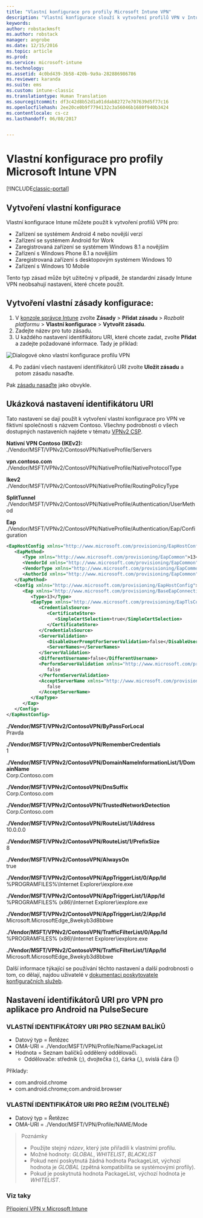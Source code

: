 ```yaml
---
title: "Vlastní konfigurace pro profily Microsoft Intune VPN"
description: "Vlastní konfigurace slouží k vytvoření profilů VPN v Intune."
keywords: 
author: robstackmsft
ms.author: robstack
manager: angrobe
ms.date: 12/15/2016
ms.topic: article
ms.prod: 
ms.service: microsoft-intune
ms.technology: 
ms.assetid: 4c0bd439-3b58-420b-9a9a-282886986786
ms.reviewer: karanda
ms.suite: ems
ms.custom: intune-classic
ms.translationtype: Human Translation
ms.sourcegitcommit: df3c42d8b52d1a01ddab82727e707639d5f77c16
ms.openlocfilehash: 2ee20ce0b9f7794132c3a56046b1680f940b3424
ms.contentlocale: cs-cz
ms.lasthandoff: 06/08/2017


---
```


# <a name="custom-configurations-for-microsoft-intune-vpn-profiles"></a>Vlastní konfigurace pro profily Microsoft Intune VPN

[!INCLUDE[classic-portal](../includes/classic-portal.md)]

## <a name="create-a-custom-configuration"></a>Vytvoření vlastní konfigurace
Vlastní konfigurace Intune můžete použít k vytvoření profilů VPN pro:

* Zařízení se systémem Android 4 nebo novější verzí
* Zařízení se systémem Android for Work
* Zaregistrovaná zařízení se systémem Windows 8.1 a novějším
* Zařízení s Windows Phone 8.1 a novějším
* Zaregistrovaná zařízení s desktopovým systémem Windows 10
* Zařízení s Windows 10 Mobile

Tento typ zásad může být užitečný v případě, že standardní zásady Intune VPN neobsahují nastavení, které chcete použít.

## <a name="to-create-a-custom-configuration-policy"></a>Vytvoření vlastní zásady konfigurace:

   1. V [konzole správce Intune](https://manage.microsoft.com) zvolte **Zásady** > **Přidat zásadu** > *Rozbalit platformu* > **Vlastní konfigurace** > **Vytvořit zásadu**.
   2. Zadejte název pro tuto zásadu.
   3. U každého nastavení identifikátoru URI, které chcete zadat, zvolte **Přidat** a zadejte požadované informace. Tady je příklad:

   ![Dialogové okno vlastní konfigurace profilu VPN](./media/Intune_Add_VPN_URI.png)

   4.  Po zadání všech nastavení identifikátorů URI zvolte **Uložit zásadu** a potom zásadu nasaďte.

Pak [zásadu nasaďte](/intune-classic/deploy-use/manage-settings-and-features-on-your-devices-with-microsoft-intune-policies#deploy-a-configuration-policy) jako obvykle.

## <a name="example-uri-settings"></a>Ukázková nastavení identifikátoru URI

Tato nastavení se dají použít k vytvoření vlastní konfigurace pro VPN ve fiktivní společnosti s názvem Contoso.
Všechny podrobnosti o všech dostupných nastaveních najdete v tématu [VPNv2 CSP](https://msdn.microsoft.com/library/windows/hardware/dn914776.aspx).

**Nativní VPN Contoso (IKEv2):**<br />
./Vendor/MSFT/VPNv2/ContosoVPN/NativeProfile/Servers

**vpn.contoso.com**<br />
./Vendor/MSFT/VPNv2/ContosoVPN/NativeProfile/NativeProtocolType

**Ikev2<br />** ./Vendor/MSFT/VPNv2/ContosoVPN/NativeProfile/RoutingPolicyType

**SplitTunnel**<br />
./Vendor/MSFT/VPNv2/ContosoVPN/NativeProfile/Authentication/UserMethod

**Eap**<br />
./Vendor/MSFT/VPNv2/ContosoVPN/NativeProfile/Authentication/Eap/Configuration
``` xml
<EapHostConfig xmlns="http://www.microsoft.com/provisioning/EapHostConfig">
   <EapMethod>
      <Type xmlns="http://www.microsoft.com/provisioning/EapCommon">13</Type>
      <VendorId xmlns="http://www.microsoft.com/provisioning/EapCommon">0</VendorId>
      <VendorType xmlns="http://www.microsoft.com/provisioning/EapCommon">0</VendorType>
      <AuthorId xmlns="http://www.microsoft.com/provisioning/EapCommon">0</AuthorId>
   </EapMethod>
   <Config xmlns="http://www.microsoft.com/provisioning/EapHostConfig">
      <Eap xmlns="http://www.microsoft.com/provisioning/BaseEapConnectionPropertiesV1">
         <Type>13</Type>
         <EapType xmlns="http://www.microsoft.com/provisioning/EapTlsConnectionPropertiesV1">
            <CredentialsSource>
               <CertificateStore>
                  <SimpleCertSelection>true</SimpleCertSelection>
               </CertificateStore>
            </CredentialsSource>
            <ServerValidation>
               <DisableUserPromptForServerValidation>false</DisableUserPromptForServerValidation>
               <ServerNames></ServerNames>
            </ServerValidation>
            <DifferentUsername>false</DifferentUsername>
            <PerformServerValidation xmlns="http://www.microsoft.com/provisioning/EapTlsConnectionPropertiesV2">
               false
            </PerformServerValidation>
            <AcceptServerName xmlns="http://www.microsoft.com/provisioning/EapTlsConnectionPropertiesV2">
               false
            </AcceptServerName>
         </EapType>
      </Eap>
   </Config>
</EapHostConfig>
```
**./Vendor/MSFT/VPNv2/ContosoVPN/ByPassForLocal**<br />
Pravda

**./Vendor/MSFT/VPNv2/ContosoVPN/RememberCredentials**<br />
1

**./Vendor/MSFT/VPNv2/ContosoVPN/DomainNameInformationList/1/DomainName**<br />
Corp.Contoso.com

**./Vendor/MSFT/VPNv2/ContosoVPN/DnsSuffix**<br />
Corp.Contoso.com

**./Vendor/MSFT/VPNv2/ContosoVPN/TrustedNetworkDetection**<br />
Corp.Contoso.com

**./Vendor/MSFT/VPNv2/ContosoVPN/RouteList/1/Address**<br />
10.0.0.0

**./Vendor/MSFT/VPNv2/ContosoVPN/RouteList/1/PrefixSize**<br />
8

**./Vendor/MSFT/VPNv2/ContosoVPN/AlwaysOn**<br />
true

**./Vendor/MSFT/VPNv2/ContosoVPN/AppTriggerList/0/App/Id**<br />
%PROGRAMFILES%\Internet Explorer\iexplore.exe

**./Vendor/MSFT/VPNv2/ContosoVPN/AppTriggerList/1/App/Id**<br />
%PROGRAMFILES% (x86)\Internet Explorer\iexplore.exe

**./Vendor/MSFT/VPNv2/ContosoVPN/AppTriggerList/2/App/Id**<br />
Microsoft.MicrosoftEdge_8wekyb3d8bbwe

**./Vendor/MSFT/VPNv2/ContosoVPN/TrafficFilterList/0/App/Id**<br />
%PROGRAMFILES% (x86)\Internet Explorer\iexplore.exe

**./Vendor/MSFT/VPNv2/ContosoVPN/TrafficFilterList/1/App/Id**<br />
Microsoft.MicrosoftEdge_8wekyb3d8bbwe

Další informace týkající se používání těchto nastavení a další podrobnosti o tom, co dělají, najdou uživatelé v [dokumentaci poskytovatele konfiguračních služeb](https://msdn.microsoft.com/library/windows/hardware/dn914776(v=vs.85).aspx).

## <a name="uri-settings-for-android-per-app-vpn-on-pulsesecure"></a>Nastavení identifikátorů URI pro VPN pro aplikace pro Android na PulseSecure
### <a name="custom-uri-for-package-list"></a>VLASTNÍ IDENTIFIKÁTORY URI PRO SEZNAM BALÍKŮ
-  Datový typ = Řetězec
-  OMA-URI = ./Vendor/MSFT/VPN/Profile/Name/PackageList
-  Hodnota = Seznam balíčků oddělený oddělovači.
   - Oddělovače: středník (;), dvojtečka (:), čárka (,), svislá čára (|)

Příklady:
- com.android.chrome
- com.android.chrome;com.android.browser

### <a name="custom-uri-for-mode-optional"></a>VLASTNÍ IDENTIFIKÁTOR URI PRO REŽIM (VOLITELNÉ)
- Datový typ = Řetězec
- OMA-URI = ./Vendor/MSFT/VPN/Profile/NAME/Mode

> Poznámky
> - Použijte stejný *název*, který jste přiřadili k vlastními profilu.
> - Možné hodnoty: *GLOBAL*, *WHITELIST*, *BLACKLIST*
> - Pokud není poskytnutá žádná hodnota PackageList, výchozí hodnota je *GLOBAL* (zpětná kompatibilita se systémovými profily).
> - Pokud je poskytnutá hodnota PackageList, výchozí hodnota je *WHITELIST*.


### <a name="see-also"></a>Viz taky
[Připojení VPN v Microsoft Intune](vpn-connections-in-microsoft-intune.md)

